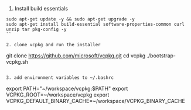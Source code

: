 

1. Install build essentials
```
sudo apt-get update -y && sudo apt-get upgrade -y
sudo apt-get install build-essential software-properties-common curl unzip tar pkg-config -y
``

2. clone vcpkg and run the installer

```
  git clone https://github.com/microsoft/vcpkg.git
  cd vcpkg
  ./bootstrap-vcpkg.sh
```

3. add environment variables to ~/.bashrc

```
export PATH="~/workspace/vcpkg:$PATH"
export VCPKG_ROOT=~/workspace/vcpkg
export VCPKG_DEFAULT_BINARY_CACHE=~/workspace/VCPKG_BINARY_CACHE
```